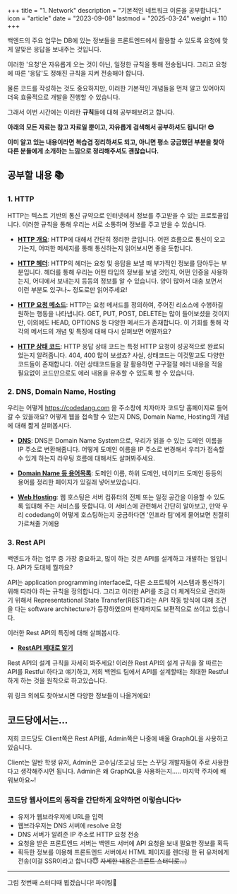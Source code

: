 +++
title = "1. Network"
description = "기본적인 네트워크 이론을 공부합니다."
icon = "article"
date = "2023-09-08"
lastmod = "2025-03-24"
weight = 110
+++

백엔드의 주요 업무는 DB에 있는 정보들을 프론트엔드에서 활용할 수 있도록 요청에 맞게 알맞은 응답을 보내주는 것입니다.

이러한 '요청'은 자유롭게 오는 것이 아닌, 일정한 규칙을 통해 전송됩니다. 그리고 요청에 따른 '응답'도 정해진 규칙을 지켜 전송해야 합니다.

물론 코드를 작성하는 것도 중요하지만, 이러한 기본적인 개념들을 먼저 알고 있어야지 더욱 효율적으로 개발을 진행할 수 있습니다.

그래서 이번 시간에는 이러한 **규칙**들에 대해 공부해보려고 합니다.

**아래의 모든 자료는 참고 자료일 뿐이고, 자유롭게 검색해서 공부하셔도 됩니다! 😎**

**이미 알고 있는 내용이라면 복습겸 정리하셔도 되고, 아니면 평소 궁금했던 부분을 찾아 다른 분들에게 소개하는 느낌으로 정리해주셔도 괜찮습니다.**

## 공부할 내용 📚

### 1. HTTP
 
HTTP는 텍스트 기반의 통신 규약으로 인터넷에서 정보를 주고받을 수 있는 프로토콜입니다. 이러한 규칙을 통해 우리는 서로 소통하며 정보를 주고 받을 수 있습니다.

- **[HTTP 개요](https://developer.mozilla.org/ko/docs/Web/HTTP/Overview)**: HTTP에 대해서 간단히 정리한 글입니다. 어떤 흐름으로 통신이 오고가는지, 어떠한 메세지를 통해 통신하는지 읽어보시면 좋을 듯합니다.

- **[HTTP 헤더](https://developer.mozilla.org/ko/docs/Web/HTTP/Headers)**: HTTP의 헤더는 요청 및 응답을 보낼 때 부가적인 정보를 담아두는 부분입니다. 헤더를 통해 우리는 어떤 타입의 정보를 보낼 것인지, 어떤 인증을 사용하는지, 어디에서 보내는지 등등의 정보를 알 수 있습니다. 양이 많아서 대충 보면서 이런 부분도 있구나~ 정도로만 읽어주세요!

- **[HTTP 요청 메소드](https://developer.mozilla.org/ko/docs/Web/HTTP/Methods)**: HTTP는 요청 메서드를 정의하여, 주어진 리소스에 수행하길 원하는 행동을 나타냅니다. GET, PUT, POST, DELETE는 많이 들어보셨을 것이지만, 이외에도 HEAD, OPTIONS 등 다양한 메서드가 존재합니다. 이 기회를 통해 각각의 메서드의 개념 및 특징에 대해 다시 살펴보면 어떨까요?

- **[HTTP 상태 코드](https://developer.mozilla.org/ko/docs/Web/HTTP/Status)**: HTTP 응답 상태 코드는 특정 HTTP 요청이 성공적으로 완료되었는지 알려줍니다. 404, 400 많이 보셨죠? 사실, 상태코드는 이것말고도 다양한 코드들이 존재합니다. 이런 상태코드들을 잘 활용하면 구구절절 에러 내용을 적을 필요없이 코드만으로도 에러 내용을 유추할 수 있도록 할 수 있습니다.

### 2. DNS, Domain Name, Hosting

우리는 어떻게 https://codedang.com 을 주소창에 치자마자 코드당 홈페이지로 들어갈 수 있을까요? 어떻게 웹을 접속할 수 있는지 DNS, Domain Name, Hosting의 개념에 대해 짧게 살펴봅시다.

- **[DNS](https://aws.amazon.com/ko/route53/what-is-dns/)**: DNS은 Domain Name System으로, 우리가 읽을 수 있는 도메인 이름을 IP 주소로 변환해줍니다. 어떻게 도메인 이름을 IP 주소로 변경해서 우리가 접속할 수 있게 하는지 라우팅 흐름에 대해서도 살펴봐주세요.

- **[Domain Name 등 용어목록](https://support.google.com/a/answer/2573637?hl=ko&ref_topic=3540977&sjid=13810701382978918483-AP)**: 도메인 이름, 하위 도메인, 네이키드 도메인 등등의 용어를 정리한 페이지가 있길래 넣어보았습니다. 

- **[Web Hosting](https://aws.amazon.com/ko/what-is/web-hosting/)**: 웹 호스팅은 서버 컴퓨터의 전체 또는 일정 공간을 이용할 수 있도록 임대해 주는 서비스를 뜻합니다. 이 서비스에 관련해서 간단히 알아보고, 만약 우리 codedang이 어떻게 호스팅하는지 궁금하다면 '인프라 팀'에게 물어보면 친절히 가르쳐줄 거에용

### 3. Rest API

백엔드가 하는 업무 중 가장 중요하고, 많이 하는 것은 API를 설계하고 개발하는 일입니다. API가 도대체 뭘까요?

API는 application programming interface로, 다른 소프트웨어 시스템과 통신하기 위해 따라야 하는 규칙을 정의합니다. 그리고 이러한 API를 조금 더 체계적으로 관리하기 위해서 Representational State Transfer(REST)라는 API 작동 방식에 대해 조건을 다는 software architecture가 등장하였으며 현재까지도 보편적으로 쓰이고 있습니다.

이러한 Rest API의 특징에 대해 살펴봅시다.

- **[RestAPI 제대로 알기](https://meetup.nhncloud.com/posts/92)**

Rest API의 설계 규칙을 자세히 봐주세요!
이러한 Rest API의 설계 규칙을 잘 따르는 API를 Restful 하다고 얘기하고, 저희 백엔드 팀에서 API를 설계할때는 최대한 Restful하게 하는 것을 원칙으로 하고있습니다.

위 링크 외에도 찾아보시면 다양한 정보들이 나올거에요!

## 코드당에서는...
저희 코드당도 Client쪽은 Rest API를, Admin쪽은 나중에 배울 GraphQL을 사용하고 있습니다.

Client는 일반 학생 유저, Admin은 교수님/조교님 또는 스꾸딩 개발자들이 주로 사용한다고 생각해주시면 됩니다. Admin은 왜 GraphQL을 사용하는지..... 마지막 주차에 배워보아요~!

### 코드당 웹사이트의 동작을 간단하게 요약하면 이렇습니다✨

- 유저가 웹브라우저에 URL을 입력
- 웹브라우저는 DNS 서버에 resolve 요청
- DNS 서버가 알려준 IP 주소로 HTTP 요청 전송
- 요청을 받은 프론트엔드 서버는 백엔드 서버에 API 요청을 보내 필요한 정보를 획득
- 획득한 정보를 이용해 프론트엔드 서버에서 HTML 페이지를 렌더링 한 뒤 유저에게 전송(이걸 SSR이라고 합니다😇 ~~자세한 내용은 프론트 스터디로...~~)
---
그럼 첫번째 스터디때 뵙겠습니다! 파이팅💪
